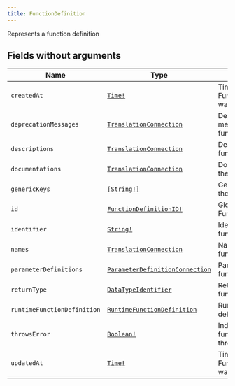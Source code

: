 ```yaml
---
title: FunctionDefinition
---
```


Represents a function definition

## Fields without arguments

| Name | Type | Description |
|------|------|-------------|
| `createdAt` | [`Time!`](../scalar/time.md) | Time when this FunctionDefinition was created |
| `deprecationMessages` | [`TranslationConnection`](../object/translationconnection.md) | Deprecation message of the function |
| `descriptions` | [`TranslationConnection`](../object/translationconnection.md) | Description of the function |
| `documentations` | [`TranslationConnection`](../object/translationconnection.md) | Documentation of the function |
| `genericKeys` | [`[String!]`](../scalar/string.md) | Generic keys of the function |
| `id` | [`FunctionDefinitionID!`](../scalar/functiondefinitionid.md) | Global ID of this FunctionDefinition |
| `identifier` | [`String!`](../scalar/string.md) | Identifier of the function |
| `names` | [`TranslationConnection`](../object/translationconnection.md) | Name of the function |
| `parameterDefinitions` | [`ParameterDefinitionConnection`](../object/parameterdefinitionconnection.md) | Parameters of the function |
| `returnType` | [`DataTypeIdentifier`](../object/datatypeidentifier.md) | Return type of the function |
| `runtimeFunctionDefinition` | [`RuntimeFunctionDefinition`](../object/runtimefunctiondefinition.md) | Runtime function definition |
| `throwsError` | [`Boolean!`](../scalar/boolean.md) | Indicates if the function can throw an error |
| `updatedAt` | [`Time!`](../scalar/time.md) | Time when this FunctionDefinition was last updated |


